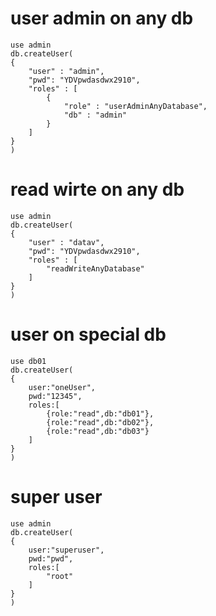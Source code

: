 # user admin on any db
```
use admin
db.createUser(
{
	"user" : "admin",
	"pwd": "YDVpwdasdwx2910",
	"roles" : [
		{
			"role" : "userAdminAnyDatabase",
			"db" : "admin"
		}
	]
}
)
```

# read wirte on any db
```
use admin
db.createUser(
{
	"user" : "datav",
	"pwd": "YDVpwdasdwx2910",
	"roles" : [
		"readWriteAnyDatabase"
	]
}
)
```


# user on special db
```
use db01
db.createUser(
{
	user:"oneUser",
	pwd:"12345",
	roles:[
		{role:"read",db:"db01"},
		{role:"read",db:"db02"},
		{role:"read",db:"db03"}
	]
}
)
```

# super user
```
use admin
db.createUser(
{
	user:"superuser",
	pwd:"pwd",
	roles:[
		"root"
	]
}
)
```

